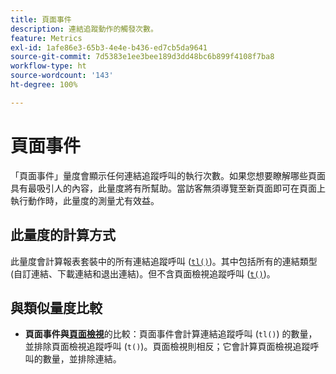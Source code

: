 ```yaml
---
title: 頁面事件
description: 連結追蹤動作的觸發次數。
feature: Metrics
exl-id: 1afe86e3-65b3-4e4e-b436-ed7cb5da9641
source-git-commit: 7d5383e1ee3bee189d3dd48bc6b899f4108f7ba8
workflow-type: ht
source-wordcount: '143'
ht-degree: 100%

---
```


# 頁面事件

「頁面事件」量度會顯示任何連結追蹤呼叫的執行次數。如果您想要瞭解哪些頁面具有最吸引人的內容，此量度將有所幫助。當訪客無須導覽至新頁面即可在頁面上執行動作時，此量度的測量尤有效益。

## 此量度的計算方式

此量度會計算報表套裝中的所有連結追蹤呼叫 ([`tl()`](/help/implement/vars/functions/tl-method.md))。其中包括所有的連結類型 (自訂連結、下載連結和退出連結)。但不含頁面檢視追蹤呼叫 ([`t()`](/help/implement/vars/functions/t-method.md))。

## 與類似量度比較

* **頁面事件與[頁面檢視](page-views.md)**&#x200B;的比較：頁面事件會計算連結追蹤呼叫 (`tl()`) 的數量，並排除頁面檢視追蹤呼叫 (`t()`)。頁面檢視則相反；它會計算頁面檢視追蹤呼叫的數量，並排除連結。
